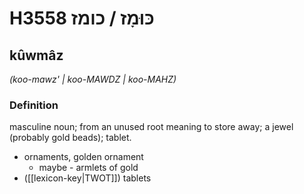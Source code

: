 # H3558 כּוּמָז / כומז

## kûwmâz

_(koo-mawz' | koo-MAWDZ | koo-MAHZ)_

### Definition

masculine noun; from an unused root meaning to store away; a jewel (probably gold beads); tablet.

- ornaments, golden ornament
    - maybe - armlets of gold
- ([[lexicon-key|TWOT]]) tablets
